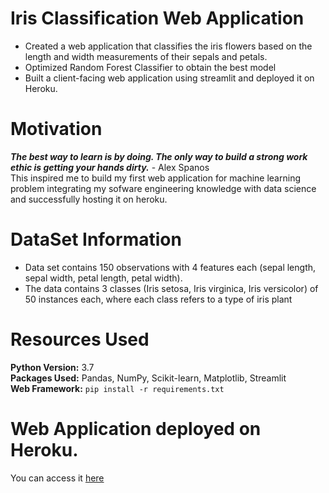 # Iris Classification Web Application
- Created a web application that classifies the iris flowers based on the length and width measurements of their sepals and petals.
- Optimized Random Forest Classifier to obtain the best model
- Built a client-facing web application using streamlit and deployed it on Heroku.

# Motivation
***The best way to learn is by doing. The only way to build a strong work ethic is getting your hands dirty.*** - Alex Spanos <br>
This inspired me to build my first web application for machine learning problem integrating my sofware engineering knowledge with data science and successfully hosting it on heroku.


# DataSet Information
- Data set contains 150 observations with 4 features each (sepal length, sepal width, petal length, petal width).
- The data contains 3 classes (Iris setosa, Iris virginica, Iris versicolor) of 50 instances each, where each class refers to a type of iris plant

# Resources Used
**Python Version:** 3.7 </br>
**Packages Used:** Pandas, NumPy, Scikit-learn, Matplotlib, Streamlit  </br>
**Web Framework:** `pip install -r requirements.txt` </br>

# Web Application deployed on Heroku.
You can access it [here](https://iris-prediction-web-app.herokuapp.com)
